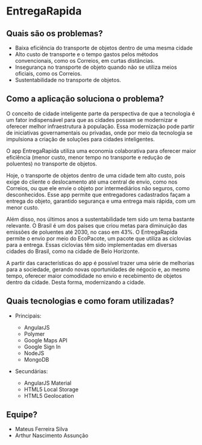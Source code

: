 # EntregaRapida

## Quais são os problemas?
- Baixa eficiência do transporte de objetos dentro de uma mesma cidade
- Alto custo de transporte e o tempo gastos pelos métodos convencionais, como os Correios, em curtas distâncias.
- Insegurança no transporte de objeto quando não se utiliza meios oficiais, como os Correios.
- Sustentabilidade no transporte de objetos.

## Como a aplicação soluciona o problema?
O conceito de cidade inteligente parte da perspectiva de que a tecnologia é um fator indispensável para que as cidades possam se modernizar e oferecer melhor infraestrutura à população. Essa modernização pode partir de iniciativas governamentais ou privadas, onde por meio da tecnologia se impulsiona a criação de soluções para cidades inteligentes.

O app EntregaRapida utiliza uma economia colaborativa para oferecer maior eficiência (menor custo, menor tempo no transporte e redução de poluentes) no transporte de objetos. 

Hoje, o transporte de objetos dentro de uma cidade tem alto custo, pois exige do cliente o deslocamento até uma central de envio, como nos Correios, ou que ele envie o objeto por intermediários não seguros, como desconhecidos. Esse app permite que entregadores cadastrados façam a entrega do objeto, garantido segurança e uma entrega mais rápida, com um menor custo.

Além disso, nos últimos anos a sustentabilidade tem sido um tema bastante relevante. O Brasil é um dos países que criou metas para diminuição das emissões de poluentes até 2030, no caso em 43%. O EntregaRapida permite o envio por meio do EcoPacote, um pacote que utiliza as ciclovias para a entrega. Essas ciclovias têm sido implementadas em diversas cidades do Brasil, como na cidade de Belo Horizonte.

A partir das características do app é possível trazer uma série de melhorias para a sociedade, gerando novas oportunidades de négocio e, ao mesmo tempo, oferecer maior comodidade no envio e recebimento de objetos dentro da cidade. Desta forma, modernizando a cidade.

## Quais tecnologias e como foram utilizadas?
* Principais:
  * AngularJS
  * Polymer
  * Google Maps API
  * Google Sign In
  * NodeJS
  * MongoDB

* Secundárias:
  * AngularJS Material
  * HTML5 Local Storage
  * HTML5 Geolocation

## Equipe?
- Mateus Ferreira Silva
- Arthur Nascimento Assunção
